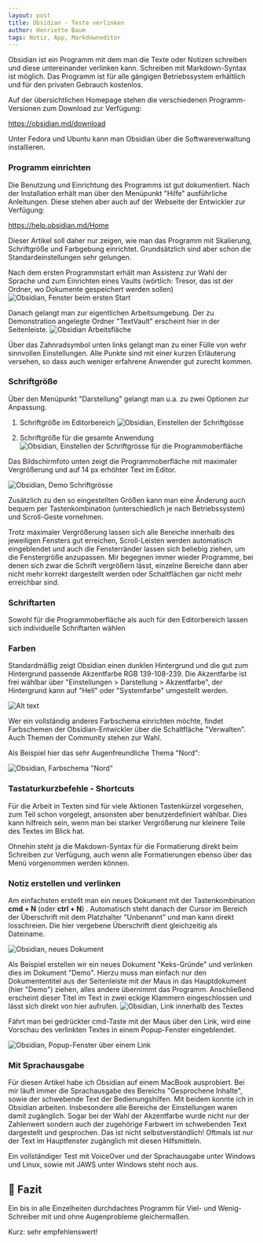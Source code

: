 ```yaml
---
layout: post
title: Obsidian - Teste verlinken
author: Henriette Baum
tags: Notiz, App, Markdowneditor
---
```


Obsidian ist ein Programm mit dem man die Texte oder Notizen schreiben und diese untereinander verlinken kann. Schreiben mit Markdown-Syntax ist möglich. Das Programm ist für alle gängigen Betriebssystem erhältlich und für den privaten Gebrauch kostenlos.

Auf der übersichtlichen Homepage stehen die verschiedenen Programm-Versionen zum Download zur Verfügung:

https://obsidian.md/download

Unter Fedora und Ubuntu kann man Obsidian über die Softwareverwaltung installieren.

### Programm einrichten

Die Benutzung und Einrichtung des Programms ist gut dokumentiert. Nach der Installation erhält man über den Menüpunkt "Hilfe" ausführliche Anleitungen. Diese stehen aber auch auf der Webseite der Entwickler zur Verfügung:

https://help.obsidian.md/Home

Dieser Artikel soll daher nur zeigen, wie man das Programm mit Skalierung, Schriftgröße und Farbgebung einrichtet. Grundsätzlich sind aber schon die Standardeinstellungen sehr gelungen.

Nach dem ersten Programmstart erhält man Assistenz zur Wahl der Sprache und zum Einrichten eines Vaults (wörtlich: Tresor, das ist der Ordner, wo Dokumente gespeichert werden sollen)
![Obsidian, Fenster beim ersten Start](../assets/images/2023-08-28-obsidian/obsidian-start-fenster_2023-08-26.png)

Danach gelangt man zur eigentlichen Arbeitsumgebung.  Der zu Demonstration angelegte Ordner "TextVault" erscheint hier in der Seitenleiste.
![Obsidian Arbeitsfläche](../assets/images/2023-08-28-obsidian/obsidian-arbeitsfl%C3%A4che_2023-08-26.png)


Über das Zahnradsymbol unten links gelangt man zu einer Fülle von wehr sinnvollen Einstellungen. Alle Punkte sind mit einer kurzen Erläuterung versehen, so dass auch weniger erfahrene Anwender gut zurecht kommen. 

### Schriftgröße

Über den Menüpunkt "Darstellung" gelangt man u.a. zu zwei Optionen zur Anpassung. 

1. Schriftgröße im Editorbereich
![Obsidian, Einstellen der Schriftgösse](../assets/images/2023-08-28-obsidian/obsidian-einstellungen-schriftgr%C3%B6sse.png)


2. Schriftgröße für die gesamte Anwendung
![Obsidian, Einstellen der Schriftgrösse für die Programmoberfläche](../assets/images/2023-08-28-obsidian/obsidian-einstellungen-appschriftgr%C3%B6%C3%9Fe.png)


   

   

Das Bildschirmfoto unten zeigt die Programmoberfläche mit maximaler Vergrößerung und auf 14 px erhöhter Text im Editor.

![Obsidian, Demo Schriftgrösse](../assets/images/2023-08-28-obsidian/obsidian-demo-schriftgr%C3%B6sse.png)




Zusätzlich zu den so eingestellten Größen kann man eine Änderung auch bequem per Tastenkombination (unterschiedlich je nach Betriebssystem) und Scroll-Geste vornehmen.

Trotz maximaler Vergrößerung lassen sich alle Bereiche innerhalb des jeweiligen Fensters gut erreichen, Scroll-Leisten werden automatisch eingeblendet und auch die Fensterränder lassen sich beliebig ziehen, um die Fenstergröße anzupassen.  Mir begegnen immer wieder Programme, bei denen sich zwar die Schrift vergrößern lässt, einzelne Bereiche dann aber nicht mehr korrekt dargestellt werden oder Schaltflächen gar nicht mehr erreichbar sind.

### Schriftarten

Sowohl für die Programmoberfläche als auch für den Editorbereich lassen sich individuelle Schriftarten wählen



### Farben

Standardmäßig zeigt Obsidian einen dunklen Hintergrund und die gut zum Hintergrund passende Akzentfarbe RGB 139-108-239. Die Akzentfarbe ist frei wählbar über "Einstellungen > Darstellung > Akzentfarbe", der Hintergrund kann auf "Hell" oder "Systemfarbe" umgestellt werden.

![Alt text](../assets/images/2023-08-28-obsidian/obsidian--einstellungen-farbwahl.png)


Wer ein vollständig anderes Farbschema einrichten möchte, findet Farbschemen der Obsidian-Entwickler über die Schaltfläche "Verwalten". Auch Themen der Community stehen zur Wahl.

Als Beispiel hier das sehr Augenfreundliche Thema "Nord":

![Obsidian, Farbschema "Nord"](../assets/images/2023-08-28-obsidian/obsidian-farbschema-nord_2023-08-26.png)


### Tastaturkurzbefehle - Shortcuts

Für die Arbeit in Texten sind für viele Aktionen  Tastenkürzel vorgesehen, zum Teil schon vorgelegt, ansonsten aber benutzerdefiniert wählbar. Dies kann hilfreich sein, wenn man bei starker Vergrößerung nur kleinere Teile des Textes im Blick hat.

Ohnehin steht ja die Makdown-Syntax für die Formatierung direkt beim Schreiben zur Verfügung, auch wenn alle Formatierungen ebenso über das Menü vorgenommen werden können.



### Notiz erstellen und verlinken

Am einfachsten erstellt man ein neues Dokument  mit der Tastenkombination **cmd + N** (oder **ctrl + N**) .  Automatisch steht danach der Cursor im Bereich der Überschrift mit dem Platzhalter "Unbenannt" und man kann direkt losschreien. Die hier vergebene Überschrift dient gleichzeitig als Dateiname.

![Obsidian, neues Dokument](../assets/images/2023-08-28-obsidian/obsidian-neues-dokument_2023-08-26.png)


Als Beispiel erstellen wir ein neues Dokument "Keks-Gründe" und verlinken dies im Dokument "Demo". Hierzu muss man einfach nur den Dokumententitel aus der Seitenleiste mit der Maus in das Hauptdokument (hier "Demo") ziehen, alles andere übernimmt das Programm. Anschließend erscheint dieser Titel im Text in zwei eckige Klammern eingeschlossen und lässt sich direkt von hier aufrufen. 
![Obsidian, Link innerhalb des Textes](../assets/images/2023-08-28-obsidian/obsidian-demo-lin-main_2023-08-26.png)


Fährt man bei gedrückter cmd-Taste mit der Maus über den Link, wird eine Vorschau des verlinkten Textes in einem Popup-Fenster eingeblendet.

![Obsidian, Popup-Fenster über einem Link](../assets/images/2023-08-28-obsidian/obsidian-demo-link-popup_2023-08-26.png)


### Mit Sprachausgabe

Für diesen Artikel habe ich Obsidian auf einem MacBook ausprobiert. Bei mir läuft immer die Sprachausgabe des Bereichs "Gesprochene Inhalte", sowie der schwebende Text der Bedienungshilfen. Mit beidem konnte ich in Obsidian arbeiten. Insbesondere alle Bereiche der Einstellungen waren damit zugänglich. Sogar bei der Wahl der Akzentfarbe wurde nicht nur der Zahlenwert sondern auch der zugehörige Farbwert im schwebenden Text dargestellt und gesprochen. Das ist nicht selbstverständlich! Oftmals ist nur der Text im Hauptfenster zugänglich mit diesen Hilfsmitteln.

Ein vollständiger Test mit VoiceOver und der Sprachausgabe unter Windows und Linux, sowie mit JAWS unter Windows steht noch aus.



## 🧐 Fazit

Ein bis in alle Einzelheiten durchdachtes Programm für Viel- und Wenig-Schreiber mit und ohne Augenprobleme gleichermaßen.

Kurz: sehr empfehlenswert!